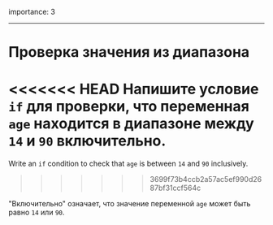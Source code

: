 importance: 3

---

# Проверка значения из диапазона

<<<<<<< HEAD
Напишите условие `if` для проверки, что переменная `age` находится в диапазоне между `14` и `90` включительно.
=======
Write an `if` condition to check that `age` is between `14` and `90` inclusively.
>>>>>>> 3699f73b4ccb2a57ac5ef990d2687bf31ccf564c

"Включительно" означает, что значение переменной `age` может быть равно `14` или `90`.
